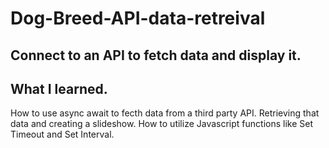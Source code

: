 # Dog-Breed-API-data-retreival
Connect to an API to fetch data and display it.
---
## What I learned.
How to use async await to fecth data from a third party API.
Retrieving that data and creating a slideshow.
How to utilize Javascript functions like Set Timeout and Set Interval.
